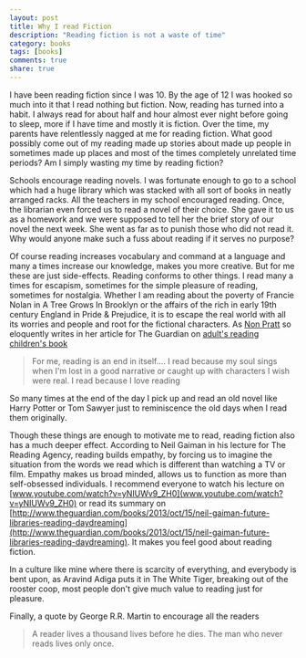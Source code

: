 ```yaml
---
layout: post
title: Why I read Fiction
description: "Reading fiction is not a waste of time"
category: books
tags: [books]
comments: true
share: true
---
```


I have been reading fiction since I was 10. By the age of 12 I was hooked so much into it that I read nothing but fiction. Now, reading has turned into a habit. I always read for about half and hour almost ever night before going to sleep, more if I have time and mostly it is fiction. Over the time, my parents have relentlessly nagged at me for reading fiction. What good possibly come out of my reading made up stories about made up people in sometimes made up places and most of the times completely unrelated time periods? Am I simply wasting my time by reading fiction?

Schools encourage reading novels. I was fortunate enough to go to a school which had a huge library which was stacked with all sort of books in neatly arranged racks. All the teachers in my school encouraged reading. Once, the librarian even forced us to read a novel of their choice. She gave it to us as a homework and we were supposed to tell her the brief story of our novel the next week. She went as far as to punish those who did not read it. Why would anyone make such a fuss about reading if it serves no purpose?

Of course reading increases vocabulary and command at a language and many a times increase our knowledge, makes you more creative. But for me these are just side-effects. Reading conforms to other things. I read many a times for escapism, sometimes for the simple pleasure of reading, sometimes for nostalgia. Whether I am reading about the poverty of Francie Nolan in A Tree Grows In Brooklyn or the affairs of the rich in early 19th century England in Pride & Prejudice, it is to escape the real world with all its worries and people and root for the fictional characters. As [Non Pratt](www.goodreads.com/author/show/6984795.Non_Pratt) so eloquently writes in her article for The Guardian on [adult's reading children's book](http://www.theguardian.com/childrens-books-site/2014/jun/10/adults-reading-ya-kids-teen-fiction-non-pratt)

> For me, reading is an end in itself.... I read because my soul sings when I'm lost in a good narrative or caught up with characters I wish were real. I read because I love reading 

So many times at the end of the day I pick up and read an old novel like Harry Potter or Tom Sawyer just to reminiscence the old days when I read them originally. 

Though these things are enough to motivate me to read, reading fiction also has a much deeper effect. According to Neil Gaiman in his lecture for The Reading Agency, reading builds empathy, by forcing us to imagine the situation from the words we read which is different than watching a TV or film. Empathy makes us broad minded, allows us to function as more than self-obsessed individuals. I recommend everyone to watch his lecture on [www.youtube.com/watch?v=yNIUWv9_ZH0](www.youtube.com/watch?v=yNIUWv9_ZH0) or read its summary on [http://www.theguardian.com/books/2013/oct/15/neil-gaiman-future-libraries-reading-daydreaming](http://www.theguardian.com/books/2013/oct/15/neil-gaiman-future-libraries-reading-daydreaming). It makes you feel good about reading fiction. 

In a culture like mine where there is scarcity of everything, and everybody is bent upon, as Aravind Adiga puts it in The White Tiger, breaking out of the rooster coop, most people don't give much value to reading just for pleasure.

Finally, a quote by George R.R. Martin to encourage all the readers

> A reader lives a thousand lives before he dies. The man who never reads lives only once.